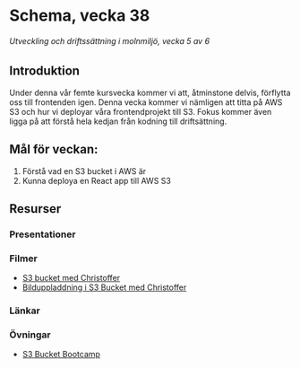 # Schema, vecka 38
###### Utveckling och driftssättning i molnmiljö, vecka 5 av 6

## Introduktion

Under denna vår femte kursvecka kommer vi att, åtminstone delvis, förflytta oss till frontenden igen. Denna vecka kommer vi nämligen att titta på AWS S3 och hur vi deployar våra frontendprojekt till S3. 
Fokus kommer även ligga på att förstå hela kedjan från kodning till driftsättning.

## Mål för veckan:
1. Förstå vad en S3 bucket i AWS är
2. Kunna deploya en React app till AWS S3

## Resurser

### Presentationer

### Filmer
* [S3 bucket med Christoffer](https://vimeo.com/1009211983/ae52fb4c4e?share=copy)
* [Bilduppladdning i S3 Bucket med Christoffer](https://vimeo.com/1010732183)

### Länkar

### Övningar
* [S3 Bucket Bootcamp](https://github.com/fu-cloud-fe23/exercise-s3-bucket-bootcamp)




